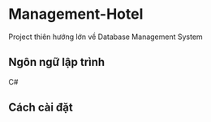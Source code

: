 # Management-Hotel
Project thiên hướng lớn về Database Management System
## Ngôn ngữ lập trình
C#
## Cách cài đặt
